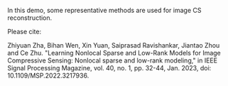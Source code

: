 
In this demo, some representative methods are used for image CS reconstruction.

Please cite:

Zhiyuan Zha, Bihan Wen, Xin Yuan, Saiprasad Ravishankar, Jiantao Zhou and Ce Zhu. 
"Learning Nonlocal Sparse and Low-Rank Models for Image Compressive Sensing: Nonlocal sparse and low-rank modeling," in IEEE Signal Processing Magazine, vol. 40, no. 1, pp. 32-44, Jan. 2023, doi: 10.1109/MSP.2022.3217936.
